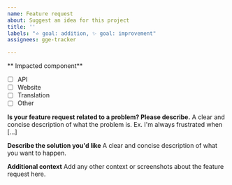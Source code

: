 ```yaml
---
name: Feature request
about: Suggest an idea for this project
title: ''
labels: "⭐ goal: addition, ✨ goal: improvement"
assignees: gge-tracker

---
```


** Impacted component**
- [ ] API
- [ ] Website
- [ ] Translation
- [ ] Other

**Is your feature request related to a problem? Please describe.**
A clear and concise description of what the problem is. Ex. I'm always frustrated when [...]

**Describe the solution you'd like**
A clear and concise description of what you want to happen.

**Additional context**
Add any other context or screenshots about the feature request here.
